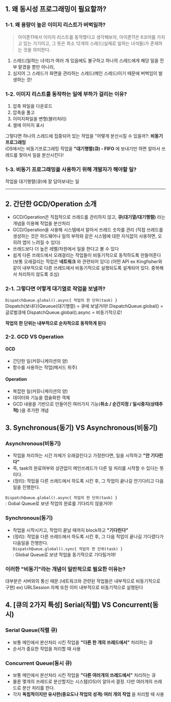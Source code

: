 ## 1. 왜 동시성 프로그래밍이 필요할까?
### 1-1. 왜 용량이 높은 이미지 리스트가 버벅일까?
> 아이폰11에서 이미지 리스트를 동작했다고 생각해보자, 아이폰11은 6코어를 가지고 있는 기기이고, 그 뜻은 최소 12개의 스레드(실제로 일하는 녀석들)가 존재하는 것을 의미한다.  
1) 스레드(일하는 녀석)가 여러 개 있음에도 불구하고 하나의 스레드에게 해당 일을 전부 맡겼을 뿐만 아니라,
2) 심지어 그 스레드가 화면을 관리하는 스레드(메인 스레드)이기 때문에 버벅임이 발생하는 것!

### 1-2. 이미지 리스트를 동작하는 일에 부하가 걸리는 이유?
1) 압축 파일을 다운로드
2) 압축을 풀고
3) 이미지파일을 변형(블러처리)
4) 셀에 이미지 표시

그렇다면 하나의 스레드에 집중되어 있는 작업을 "어떻게 분산시킬 수 있을까?: **비동기 프로그래밍**   
iOS에서는 비동기프로그래밍 작업을 **"대기행렬(큐) - FIFO**  에 보내기만 하면 알아서 쓰레드를 찾아서 일을 분산시킨다!

### 1-3. 비동기 프로그래밍을 사용하기 위해 개발자가 해야할 일?
작업을 대기행렬(큐)에 잘 담아보내는 일 

<hr/>

## 2. 간단한 GCD/Operation 소개
- GCD/Operation은 직접적으로 쓰레드를 관리하지 않고, **큐(대기열/대기행렬)** 라는 개념을 이용해 작업을 분산처리
- GCD/Operation을 사용해 시스템에서 알아서 쓰레드 숫자를 관리
(직접 쓰레드를 생성하는 것은 하드웨어나 일의 부하와 같은 시스템에 대한 지식없이 사용하면, 오히려 앱이 느려질 수 있다)
- 쓰레드보다 더 높은 레벨/차원에서 일을 한다고 볼 수 있다
- 쉽게 다른 쓰레드에서 오래걸리는 작업들이 비동기적으로 동작하도록 만들어준다
(보통 오래걸리는 작업은 **네트워크** 와 관련되어 있다)
(어떤 API ex Kingfisher와 같이 내부적으로 다른 쓰레드에서 비동기적으로 실행되도록 설계되어 있다. 중복해서 처리하지 않도록 조심)

### 2-1. 그렇다면 어떻게 대기열로 작업을 보낼까?
```DispatchQueue.global().async{ 작업의 한 단위(task) } ```  
Dispatch(보내다)Qeueue(대기행렬) = 큐에 보낼거야!
DispatchQueue.global() = 글로벌큐에
DispatchQueue.global().async = 비동기적으로!

**작업의 한 단위는 내부적으로 순차적으로 동작하게 된다**  

### 2-2. GCD VS Operation
#### GCD
- 간단한 일(커뮤니케이션의 양)
- 함수를 사용하는 작업(메서드 위주)

#### Operation
- 복잡한 일(커뮤니케이션의 양)
- 데이터와 기능을 캡슐화한 객체
- GCD 내용을 기반으로 만들어진 여러가지 기능(**취소 / 순간지정 / 일시중지(상태추적)** )을 추가한 개념

## 3. Synchronous(동기) VS Asynchronous(비동기)
### Asynchronous(비동기)
- 작업을 처리하는 시간 자체가 오래걸린다고 가정한다면, 일을 시작하고 **"안 기다린다"**  
- 즉, task의 완료여부와 상관없이 메인쓰레드가 다른 일 처리를 시작할 수 있다는 뜻이다.  
- (정리): 작업을 다른 쓰레드에서 하도록 시킨 후, 그 작업이 끝나길 안기다리고 다음일을 진행한다.

```DispatchQueue.global().async{ 작업의 한 단위(task) } ```  
: Gobal Queue로 보낸 작업의 완료를 기다리지 않을거야!

### Synchronous(동기)
- 작업을 시작시키고, 작업이 끝날 때까지 block하고 **"기다린다"** 
- (정리): 작업을 다른 쓰레드에서 하도록 시킨 후, 그 다음 작업이 끝나길 기다렸다가 다음일을 진행한다.  
```DispatchQueue.global().sync{ 작업의 한 단위(task) } ```  
: Global Queue로 보낸 작업을 동기적으로 기다릴거야!

### 이러한 "비동기"라는 개념이 일반적으로 필요한 이유는?
대부분은 서버와의 통신 때문.(네트워크와 관련된 작업들은 내부적으로 비동기적으로 구현)
ex) URLSession 자체 또한 이미 내부적으로 비동기적으로 실행된다

## 4. [큐의 2가지 특성] Serial(직렬) VS Concurrent(동시)
### Serial Queue(직렬 큐)
- 보통 메인에서 분산처리 시킨 작업을 **"다른 한 개의 쓰레드에서"** 처리하는 큐
- 순서가 중요한 작업을 처리할 때 사용

### Concurrent Queue(동시 큐)
- 보통 메인에서 분산처리 시킨 작업을 **"다른 여러개의 쓰레드에서"** 처리하는 큐
- 물론 몇개의 쓰레드로 분산할지는 시스템(OS)이 알아서 결정. 다만 여러개의 쓰레드로 분산 처리를 한다.
- 각자 **독립적이지만 유사한(중요도나 작업의 성격) 여러 개의 작업** 을 처리할 때 사용

